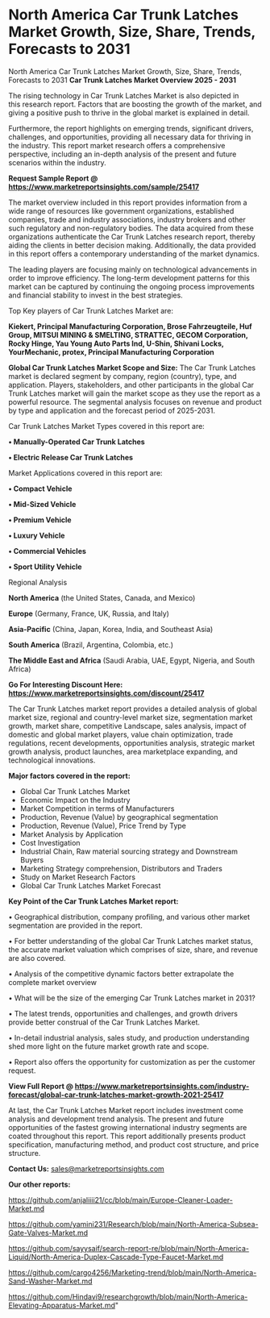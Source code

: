 # North America Car Trunk Latches Market Growth, Size, Share, Trends, Forecasts to 2031
 North America Car Trunk Latches Market Growth, Size, Share, Trends, Forecasts to 2031
<Strong> Car Trunk Latches Market Overview 2025 - 2031</strong>

The rising technology in Car Trunk Latches Market is also depicted in this research report. Factors that are boosting the growth of the market, and giving a positive push to thrive in the global market is explained in detail.

Furthermore, the report highlights on emerging trends, significant drivers, challenges, and opportunities, providing all necessary data for thriving in the industry. This report market research offers a comprehensive perspective, including an in-depth analysis of the present and future scenarios within the industry.

<strong>Request Sample Report @ <a href=https://www.marketreportsinsights.com/sample/25417>https://www.marketreportsinsights.com/sample/25417</a></strong>

The market overview included in this report provides information from a wide range of resources like government organizations, established companies, trade and industry associations, industry brokers and other such regulatory and non-regulatory bodies. The data acquired from these organizations authenticate the Car Trunk Latches research report, thereby aiding the clients in better decision making. Additionally, the data provided in this report offers a contemporary understanding of the market dynamics.

The leading players are focusing mainly on technological advancements in order to improve efficiency. The long-term development patterns for this market can be captured by continuing the ongoing process improvements and financial stability to invest in the best strategies.

Top Key players of Car Trunk Latches Market are:

<strong>Kiekert, Principal Manufacturing Corporation, Brose Fahrzeugteile, Huf Group, MITSUI MINING & SMELTING, STRATTEC, GECOM Corporation, Rocky Hinge, Yau Young Auto Parts Ind, U-Shin, Shivani Locks, YourMechanic, protex, Principal Manufacturing Corporation</strong>

<strong><b>Global Car Trunk Latches Market Scope and Size:</b></strong>
The Car Trunk Latches market is declared segment by company, region (country), type, and application. Players, stakeholders, and other participants in the global Car Trunk Latches market will gain the market scope as they use the report as a powerful resource. The segmental analysis focuses on revenue and product by type and application and the forecast period of 2025-2031.

Car Trunk Latches Market Types covered in this report are:

<strong>• Manually-Operated Car Trunk Latches

• Electric Release Car Trunk Latches</strong>

Market Applications covered in this report are:

<strong>• Compact Vehicle

• Mid-Sized Vehicle

• Premium Vehicle

• Luxury Vehicle

• Commercial Vehicles

• Sport Utility Vehicle</strong> 

Regional Analysis

<strong>North America</strong> (the United States, Canada, and Mexico)

<strong>Europe</strong> (Germany, France, UK, Russia, and Italy)

<strong>Asia-Pacific</strong> (China, Japan, Korea, India, and Southeast Asia)

<strong>South America</strong> (Brazil, Argentina, Colombia, etc.)

<strong>The Middle East and Africa</strong> (Saudi Arabia, UAE, Egypt, Nigeria, and South Africa)

<strong>Go For Interesting Discount Here: <a href=https://www.marketreportsinsights.com/discount/25417>https://www.marketreportsinsights.com/discount/25417</a></strong>

The Car Trunk Latches market report provides a detailed analysis of global market size, regional and country-level market size, segmentation market growth, market share, competitive Landscape, sales analysis, impact of domestic and global market players, value chain optimization, trade regulations, recent developments, opportunities analysis, strategic market growth analysis, product launches, area marketplace expanding, and technological innovations.

<strong><b>Major factors covered in the report:</b></strong>
<ul>
  <li>Global Car Trunk Latches Market </li>
  <li>Economic Impact on the Industry</li>
  <li>Market Competition in terms of Manufacturers</li>
  <li>Production, Revenue (Value) by geographical segmentation</li>
  <li>Production, Revenue (Value), Price Trend by Type</li>
  <li>Market Analysis by Application</li>
  <li>Cost Investigation</li>
  <li>Industrial Chain, Raw material sourcing strategy and Downstream Buyers</li>
  <li>Marketing Strategy comprehension, Distributors and Traders</li>
  <li>Study on Market Research Factors</li>
  <li>Global Car Trunk Latches Market Forecast</li>
</ul>

<strong><b>Key Point of the Car Trunk Latches Market report:</b></strong>

• Geographical distribution, company profiling, and various other market segmentation are provided in the report.

• For better understanding of the global Car Trunk Latches market status, the accurate market valuation which comprises of size, share, and revenue are also covered.

• Analysis of the competitive dynamic factors better extrapolate the complete market overview

• What will be the size of the emerging Car Trunk Latches market in 2031?

• The latest trends, opportunities and challenges, and growth drivers provide better construal of the Car Trunk Latches Market.

• In-detail industrial analysis, sales study, and production understanding shed more light on the future market growth rate and scope.

• Report also offers the opportunity for customization as per the customer request.

<strong><b>View Full Report @ <a href=https://www.marketreportsinsights.com/industry-forecast/global-car-trunk-latches-market-growth-2021-25417>https://www.marketreportsinsights.com/industry-forecast/global-car-trunk-latches-market-growth-2021-25417</a></b></strong>


At last, the Car Trunk Latches Market report includes investment come analysis and development trend analysis. The present and future opportunities of the fastest growing international industry segments are coated throughout this report. This report additionally presents product specification, manufacturing method, and product cost structure, and price structure.

<strong>Contact Us:</strong>
sales@marketreportsinsights.com

<strong>Our other reports:</strong>

<a href=https://github.com/anjaliiii21/cc/blob/main/Europe-Cleaner-Loader-Market.md>https://github.com/anjaliiii21/cc/blob/main/Europe-Cleaner-Loader-Market.md</a>

<a href=https://github.com/yamini231/Research/blob/main/North-America-Subsea-Gate-Valves-Market.md>https://github.com/yamini231/Research/blob/main/North-America-Subsea-Gate-Valves-Market.md</a>

<a href=https://github.com/sayysaif/search-report-re/blob/main/North-America-Liquid/North-America-Duplex-Cascade-Type-Faucet-Market.md>https://github.com/sayysaif/search-report-re/blob/main/North-America-Liquid/North-America-Duplex-Cascade-Type-Faucet-Market.md</a>

<a href=https://github.com/cargo4256/Marketing-trend/blob/main/North-America-Sand-Washer-Market.md>https://github.com/cargo4256/Marketing-trend/blob/main/North-America-Sand-Washer-Market.md</a>

<a href=https://github.com/Hindavi9/researchgrowth/blob/main/North-America-Elevating-Apparatus-Market.md>https://github.com/Hindavi9/researchgrowth/blob/main/North-America-Elevating-Apparatus-Market.md</a>"
